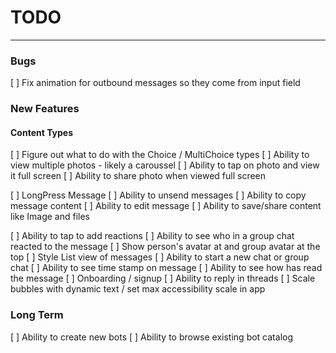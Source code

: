 #  TODO

---

### Bugs
[ ] Fix animation for outbound messages so they come from input field

### New Features

#### Content Types
[ ] Figure out what to do with the Choice / MultiChoice types
[ ] Ability to view multiple photos - likely a caroussel
[ ] Ability to tap on photo and view it full screen
[ ] Ability to share photo when viewed full screen

[ ] LongPress Message
    [ ] Ability to unsend messages
    [ ] Ability to copy message content
    [ ] Ability to edit message
    [ ] Ability to save/share content like Image and files

[ ] Ability to tap to add reactions
    [ ] Ability to see who in a group chat reacted to the message
[ ] Show person's avatar at and group avatar at the top
[ ] Style List view of messages
[ ] Ability to start a new chat or group chat
[ ] Ability to see time stamp on message
[ ] Ability to see how has read the message
[ ] Onboarding / signup
[ ] Ability to reply in threads
[ ] Scale bubbles with dynamic text / set max accessibility scale in app

### Long Term
[ ] Ability to create new bots
[ ] Ability to browse existing bot catalog

